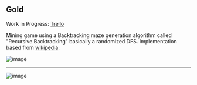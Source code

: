 ## Gold

Work in Progress: [Trello]([url](https://trello.com/b/ZGhbgg1I/gold))

Mining game using a Backtracking maze generation algorithm called "Recursive Backtracking" basically a randomized DFS. Implementation based from [wikipedia]([url](https://en.wikipedia.org/wiki/Maze_generation_algorithm)):


![image](https://github.com/fgiannotti/Gold/assets/60185887/186b3ce1-f9c1-4d1f-9d9b-a88096327656)

______________________

![image](https://github.com/fgiannotti/Gold/assets/60185887/7f0e35c8-a823-4070-aaa3-e738caea0ee9)
